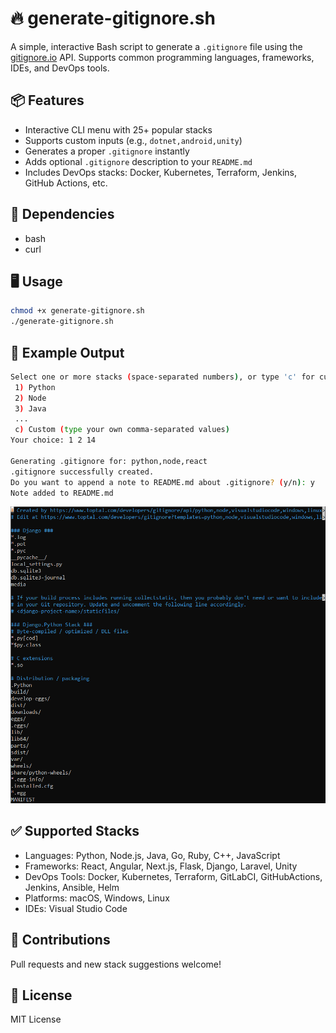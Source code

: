 # 🔥 generate-gitignore.sh

A simple, interactive Bash script to generate a `.gitignore` file using the [gitignore.io](https://www.toptal.com/developers/gitignore) API. Supports common programming languages, frameworks, IDEs, and DevOps tools.

## 📦 Features

- Interactive CLI menu with 25+ popular stacks
- Supports custom inputs (e.g., `dotnet,android,unity`)
- Generates a proper `.gitignore` instantly
- Adds optional `.gitignore` description to your `README.md`
- Includes DevOps stacks: Docker, Kubernetes, Terraform, Jenkins, GitHub Actions, etc.

## 🧰 Dependencies
- bash
- curl


## 🖥️ Usage

```bash
chmod +x generate-gitignore.sh
./generate-gitignore.sh
```

## 📘 Example Output

```bash
Select one or more stacks (space-separated numbers), or type 'c' for custom input:
 1) Python
 2) Node
 3) Java
 ...
 c) Custom (type your own comma-separated values)
Your choice: 1 2 14

Generating .gitignore for: python,node,react
.gitignore successfully created.
Do you want to append a note to README.md about .gitignore? (y/n): y
Note added to README.md
```

![generate-gitignore CLI Screenshot](./cli-preview.png)


## ✅ Supported Stacks

- Languages: Python, Node.js, Java, Go, Ruby, C++, JavaScript
- Frameworks: React, Angular, Next.js, Flask, Django, Laravel, Unity
- DevOps Tools: Docker, Kubernetes, Terraform, GitLabCI, GitHubActions, Jenkins, Ansible, Helm
- Platforms: macOS, Windows, Linux
- IDEs: Visual Studio Code

## 🙌 Contributions
Pull requests and new stack suggestions welcome!

## 📄 License
MIT License
